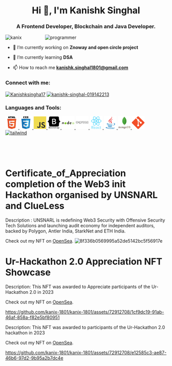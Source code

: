 <h1 align="center">Hi 👋, I'm Kanishk Singhal</h1>
<h3 align="center">A Frontend Developer, Blockchain and Java Developer.</h3>

<img src="https://drive.google.com/file/d/169QxuIyLCPMuxfk7YI5dS2bAYvbKnnme/view?usp=drive_link" align='right' alt="programmer" width="380">

<p align="left"> <img src="https://komarev.com/ghpvc/?username=kanix-1801&label=Profile%20views&color=0e75b6&style=flat" alt="kanix" /> </p>


- 🔭 I’m currently working on **Znoway and open circle project**

- 🌱 I’m currently learning **DSA**

- 📫 How to reach me **kanishk.singhal1801@gmail.com**

<h3 align="left">Connect with me:</h3>
<p align="left">
<a href="https://twitter.com/Kanishksingha17" target="blank"><img align="center" src="https://raw.githubusercontent.com/rahuldkjain/github-profile-readme-generator/master/src/images/icons/Social/twitter.svg" alt="Kanishksingha17" height="30" width="40" /></a>
<a href="https://www.linkedin.com/in/kanishk-singhal-019142213/" target="blank"><img align="center" src="https://raw.githubusercontent.com/rahuldkjain/github-profile-readme-generator/master/src/images/icons/Social/linked-in-alt.svg" alt="kanishk-singhal-019142213" height="30" width="40" /></a>

<h3 align="left">Languages and Tools:</h3>
<p align="left"><a href="https://www.w3.org/html/" target="_blank" rel="noreferrer"> <img src="https://raw.githubusercontent.com/devicons/devicon/master/icons/html5/html5-original-wordmark.svg" alt="html5" width="40" height="40"/> </a> <a href="https://www.w3schools.com/css/" target="_blank" rel="noreferrer"> <img src="https://raw.githubusercontent.com/devicons/devicon/master/icons/css3/css3-original-wordmark.svg" alt="css3" width="40" height="40"/> </a> <a href="https://developer.mozilla.org/en-US/docs/Web/JavaScript" target="_blank" rel="noreferrer"> <img src="https://raw.githubusercontent.com/devicons/devicon/master/icons/javascript/javascript-original.svg" alt="javascript" width="40" height="40"/> </a><a href="https://getbootstrap.com" target="_blank" rel="noreferrer"> <img src="https://raw.githubusercontent.com/devicons/devicon/master/icons/bootstrap/bootstrap-plain-wordmark.svg" alt="bootstrap" width="40" height="40"/> </a> <a href="https://nodejs.org" target="_blank" rel="noreferrer"> <img src="https://raw.githubusercontent.com/devicons/devicon/master/icons/nodejs/nodejs-original-wordmark.svg" alt="nodejs" width="40" height="40"/> </a> <a href="https://expressjs.com" target="_blank" rel="noreferrer"> <img src="https://raw.githubusercontent.com/devicons/devicon/master/icons/express/express-original-wordmark.svg" alt="express" width="40" height="40"/> </a> <a href="https://reactjs.org/" target="_blank" rel="noreferrer"> <img src="https://raw.githubusercontent.com/devicons/devicon/master/icons/react/react-original-wordmark.svg" alt="react" width="40" height="40"/> </a><!-- <a href="https://graphql.org" target="_blank" rel="noreferrer"> <img src="https://www.vectorlogo.zone/logos/graphql/graphql-icon.svg" alt="graphql" width="40" height="40"/> </a> --><a href="https://www.java.com/en/" target="_blank" rel="noreferrer"> <img src="https://raw.githubusercontent.com/devicons/devicon/master/icons/java/java-original.svg" alt="Java" width="40" height="40"/> </a><a href="https://www.mongodb.com/" target="_blank" rel="noreferrer"> <img src="https://raw.githubusercontent.com/devicons/devicon/master/icons/mongodb/mongodb-original-wordmark.svg" alt="mongodb" width="40" height="40"/> </a> <!-- <a href="https://redux.js.org" target="_blank" rel="noreferrer"> <img src="https://raw.githubusercontent.com/devicons/devicon/master/icons/redux/redux-original.svg" alt="redux" width="40" height="40"/> </a> --><a href="https://git-scm.com/" target="_blank" rel="noreferrer"> <img src="https://raw.githubusercontent.com/devicons/devicon/master/icons/git/git-original.svg" alt="git" width="40" height="40"/> </a><a href="https://tailwindcss.com/" target="_blank" rel="noreferrer"> <img src="https://www.vectorlogo.zone/logos/tailwindcss/tailwindcss-icon.svg" alt="tailwind" width="40" height="40"/> </a>  </p>

<p><img align="left" src="https://github-readme-stats.vercel.app/api/top-langs?username=kanix-1801&show_icons=true&locale=en&layout=compact" alt="" /></p>

<p>&nbsp;<img align="center" src="https://github-readme-stats.vercel.app/api?username=kanix-1801&show_icons=true&locale=en" alt="" /></p>


<p><img align="center" src="https://github-readme-streak-stats.herokuapp.com/?user=kanix-1801" alt="" /></p>

# Certificate_of_Appreciation completion of the Web3 init Hackathon organised by UNSNARL and ClueLess

Description : UNSNARL is redefining Web3 Security with Offensive Security Tech Solutions and launching audit economy for independent auditors, backed by Polygon, Antler India, StarkNet and ETH India.

Check out my NFT on [OpenSea](https://opensea.io/assets/matic/0x706e4a3b3e74542125e7f132b653d67d9c4d68b4/28/).
![8f336b0569995a52de5142bc5f56917e](https://github.com/kanix-1801/kanix-1801/assets/72912708/4d6fe640-be95-4939-b7dd-27d6846bc0be)



# Ur-Hackathon 2.0 Appreciation NFT Showcase

Description: This NFT was awarded to Appreciate participants of the Ur-Hackathon 2.0 in 2023

Check out my NFT on [OpenSea](https://opensea.io/assets/matic/0x11529f3da8dcc65ae2261a512347670b6aa90561/1/).


https://github.com/kanix-1801/kanix-1801/assets/72912708/1cf9dc19-91ab-46af-858a-f82e5bf80951

Description: This NFT was awarded to participants of the Ur-Hackathon 2.0 hackathon in 2023

Check out my NFT on [OpenSea](https://opensea.io/assets/matic/0x11529f3da8dcc65ae2261a512347670b6aa90561/2/).


https://github.com/kanix-1801/kanix-1801/assets/72912708/e12585c3-ae87-46b6-97d2-9b95a2b7dc4e
